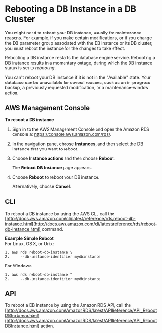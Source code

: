# Rebooting a DB Instance in a DB Cluster<a name="USER_RebootInstance"></a>

You might need to reboot your DB instance, usually for maintenance reasons\. For example, if you make certain modifications, or if you change the DB parameter group associated with the DB instance  or its DB cluster, you must reboot the instance for the changes to take effect\. 

Rebooting a DB instance restarts the database engine service\. Rebooting a DB instance results in a momentary outage, during which the DB instance status is set to *rebooting*\. 

You can't reboot your DB instance if it is not in the "Available" state\. Your database can be unavailable for several reasons, such as an in\-progress backup, a previously requested modification, or a maintenance\-window action\. 

## AWS Management Console<a name="USER_RebootInstance.Console"></a>

**To reboot a DB instance**

1. Sign in to the AWS Management Console and open the Amazon RDS console at [https://console\.aws\.amazon\.com/rds/](https://console.aws.amazon.com/rds/)\.

1. In the navigation pane, choose **Instances**, and then select the DB instance that you want to reboot\. 

1. Choose **Instance actions** and then choose **Reboot**\. 

   The **Reboot DB Instance** page appears\.

1. Choose **Reboot** to reboot your DB instance\. 

   Alternatively, choose **Cancel**\. 

## CLI<a name="USER_RebootInstance.CLI"></a>

To reboot a DB instance by using the AWS CLI, call the [http://docs.aws.amazon.com/cli/latest/reference/rds/reboot-db-instance.html](http://docs.aws.amazon.com/cli/latest/reference/rds/reboot-db-instance.html) command\. 

**Example Simple Reboot**  
For Linux, OS X, or Unix:  

```
1. aws rds reboot-db-instance \
2.     --db-instance-identifier mydbinstance
```
For Windows:  

```
1. aws rds reboot-db-instance ^
2.     --db-instance-identifier mydbinstance
```

## API<a name="USER_RebootInstance.API"></a>

To reboot a DB instance by using the Amazon RDS API, call the [http://docs.aws.amazon.com/AmazonRDS/latest/APIReference/API_RebootDBInstance.html](http://docs.aws.amazon.com/AmazonRDS/latest/APIReference/API_RebootDBInstance.html) action\. 